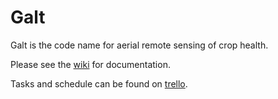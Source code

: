 # Galt

Galt is the code name for aerial remote sensing of crop health.

Please see the [wiki](https://github.com/gareth-cross/Galt/wiki) for documentation.

Tasks and schedule can be found on [trello](https://trello.com/b/lUF2b4al/prototype).